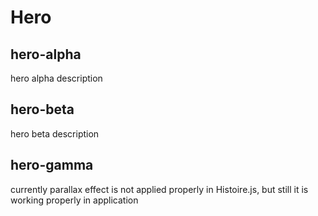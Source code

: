 # Hero

## hero-alpha

hero alpha description

## hero-beta

hero beta description

## hero-gamma

currently parallax effect is not applied properly in Histoire.js, but still it is working properly in application
